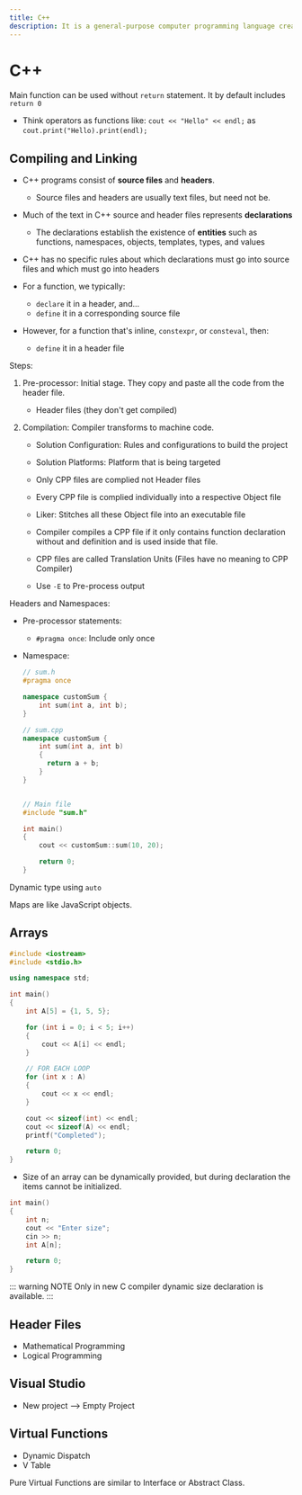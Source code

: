```yaml
---
title: C++
description: It is a general-purpose computer programming language created as an extension of the C
---
```


# C++

Main function can be used without `return` statement. It by default includes `return 0`

- Think operators as functions like: `cout << "Hello" << endl;` as `cout.print("Hello).print(endl);`

## Compiling and Linking

- C++ programs consist of **source files** and **headers**.

  - Source files and headers are usually text files, but need not be.

- Much of the text in C++ source and header files represents **declarations**

  - The declarations establish the existence of **entities** such as functions, namespaces, objects, templates, types, and values

- C++ has no specific rules about which declarations must go into source files and which must go into headers

- For a function, we typically:

  - `declare` it in a header, and...
  - `define` it in a corresponding source file

- However, for a function that's inline, `constexpr`, or `consteval`, then:
  - `define` it in a header file

Steps:

1. Pre-processor: Initial stage. They copy and paste all the code from the header file.

   - Header files (they don't get compiled)

2. Compilation: Compiler transforms to machine code.

   - Solution Configuration: Rules and configurations to build the project
   - Solution Platforms: Platform that is being targeted

   - Only CPP files are complied not Header files
   - Every CPP file is complied individually into a respective Object file

   - Liker: Stitches all these Object file into an executable file
   - Compiler compiles a CPP file if it only contains function declaration without and definition and is used inside that file.
   - CPP files are called Translation Units (Files have no meaning to CPP Compiler)

   - Use `-E` to Pre-process output

Headers and Namespaces:

- Pre-processor statements:

  - `#pragma once`: Include only once

- Namespace:

  ```cpp
  // sum.h
  #pragma once

  namespace customSum {
      int sum(int a, int b);
  }

  // sum.cpp
  namespace customSum {
      int sum(int a, int b)
      {
        return a + b;
      }
  }


  // Main file
  #include "sum.h"

  int main()
  {
      cout << customSum::sum(10, 20);

      return 0;
  }
  ```

Dynamic type using `auto`

Maps are like JavaScript objects.

## Arrays

```cpp
#include <iostream>
#include <stdio.h>

using namespace std;

int main()
{
    int A[5] = {1, 5, 5};

    for (int i = 0; i < 5; i++)
    {
        cout << A[i] << endl;
    }

    // FOR EACH LOOP
    for (int x : A)
    {
        cout << x << endl;
    }

    cout << sizeof(int) << endl;
    cout << sizeof(A) << endl;
    printf("Completed");

    return 0;
}
```

- Size of an array can be dynamically provided, but during declaration the items cannot be initialized.

```cpp
int main()
{
    int n;
    cout << "Enter size";
    cin >> n;
    int A[n];

    return 0;
}
```

::: warning NOTE
Only in new C compiler dynamic size declaration is available.
:::

## Header Files

- Mathematical Programming
- Logical Programming

## Visual Studio

- New project --> Empty Project

## Virtual Functions

- Dynamic Dispatch
- V Table

Pure Virtual Functions are similar to Interface or Abstract Class.
